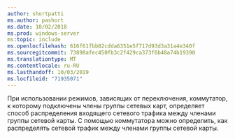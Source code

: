 ```yaml
---
author: shortpatti
ms.author: pashort
ms.date: 10/02/2018
ms.prod: windows-server
ms:topic: include
ms.openlocfilehash: 616f61fbb82cdda6351e5f717d93d3a31a4e340f
ms.sourcegitcommit: 73898afec450fb3c2f429ca373f6b48a74b19390
ms.translationtype: MT
ms.contentlocale: ru-RU
ms.lasthandoff: 10/03/2019
ms.locfileid: "71935071"
---
```

При использовании режимов, зависящих от переключения, коммутатор, к которому подключены члены группы сетевых карт, определяет способ распределения входящего сетевого трафика между членами группы сетевой карты. С помощью коммутатора можно определить, как распределять сетевой трафик между членами группы сетевой карты.